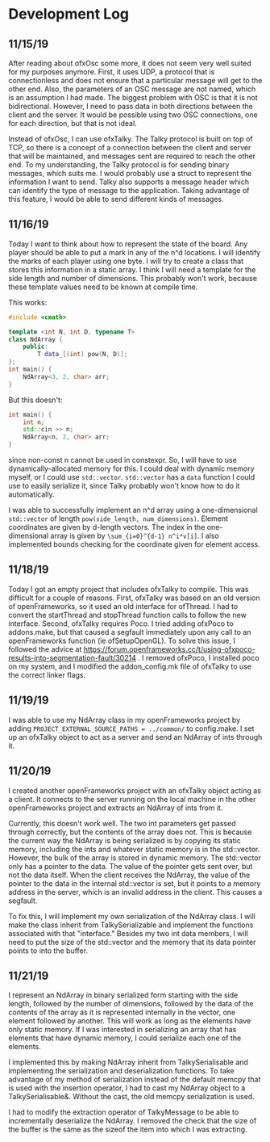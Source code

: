 # Development Log

## 11/15/19
After reading about ofxOsc some more, it does not seem very well suited for my
purposes anymore. First, it uses UDP, a protocol that is connectionless and does
not ensure that a particular message will get to the other end. Also, the
parameters of an OSC message are not named, which is an assumption I had made.
The biggest problem with OSC is that it is not bidirectional. However, I need
to pass data in both directions between the client and the server. It would be
possible using two OSC connections, one for each direction, but that is not
ideal.

Instead of ofxOsc, I can use ofxTalky. The Talky protocol is built on top of
TCP, so there is a concept of a connection between the client and server that
will be maintained, and messages sent are required to reach the other end. To
my understanding, the Talky protocol is for sending binary messages, which suits
me. I would probably use a struct to represent the information I want to send.
Talky also supports a message header which can identify the type of message to
the application. Taking advantage of this feature, I would be able to send
different kinds of messages.

## 11/16/19
Today I want to think about how to represent the state of the board. Any player
should be able to put a mark in any of the n^d locations. I will identify the
marks of each player using one byte. I will try to create a class that stores
this information in a static array. I think I will need a template for the side
length and number of dimensions. This probably won't work, because these
template values need to be known at compile time.

This works:
```cpp
#include <cmath>

template <int N, int D, typename T>
class NdArray {
    public:
        T data_[(int) pow(N, D)];
};
int main() {
    NdArray<3, 2, char> arr;
}
```

But this doesn't:
```cpp
int main() {
    int n;
    std::cin >> n;
    NdArray<n, 2, char> arr;
}
```

since non-const n cannot be used in constexpr. So, I will have to use
dynamically-allocated memory for this. I could deal with dynamic memory myself,
or I could use `std::vector`. `std::vector` has a `data` function I could use to
easily serialize it, since Talky probably won't know how to do it automatically.

I was able to successfully implement an n^d array using a one-dimensional
`std::vector` of length `pow(side_length, num_dimensions)`. Element coordinates
are given by d-length vectors. The index in the one-dimensional array is given
by `\sum_{i=0}^{d-1} n^i*v[i]`. I also implemented bounds checking for the
coordinate given for element access.

## 11/18/19
Today I got an empty project that includes ofxTalky to compile. This was
difficult for a couple of reasons. First, ofxTalky was based on an old version
of openFrameworks, so it used an old interface for ofThread. I had to convert
the startThread and stopThread function calls to follow the new interface.
Second, ofxTalky requires Poco. I tried adding ofxPoco to addons.make, but that
caused a segfault immediately upon any call to an openFrameworks function (ie 
ofSetupOpenGL). To solve this issue, I followed the advice at
https://forum.openframeworks.cc/t/using-ofxpoco-results-into-segmentation-fault/30214
. I removed ofxPoco, I installed poco on my system, and I modified the
addon_config.mk file of ofxTalky to use the correct linker flags.

## 11/19/19
I was able to use my NdArray class in my openFrameworks project by adding 
`PROJECT_EXTERNAL_SOURCE_PATHS = ../common/` to config.make. I set up an
ofxTalky object to act as a server and send an NdArray of ints through it.

## 11/20/19
I created another openFrameworks project with an ofxTalky object acting as a
client. It connects to the server running on the local machine in the other
openFrameworks project and extracts an NdArray of ints from it.

Currently, this doesn't work well. The two int parameters get passed through
correctly, but the contents of the array does not. This is because the current
way the NdArray is being serialized is by copying its static memory, including
the ints and whatever static memory is in the std::vector. However, the bulk of
the array is stored in dynamic memory. The std::vector only has a pointer to the
data. The value of the pointer gets sent over, but not the data itself. When the
client receives the NdArray, the value of the pointer to the data in the
internal std::vector is set, but it points to a memory address in the server,
which is an invalid address in the client. This causes a segfault.

To fix this, I will implement my own serialization of the NdArray class. I will
make the class inherit from TalkySerializable and implement the functions
associated with that "interface." Besides my two int data members,
I will need to put the size of the std::vector and the memory that its data
pointer points to into the buffer.

## 11/21/19
I represent an NdArray in binary serialized form starting with the side length,
followed by the number of dimensions, followed by the data of the contents
of the array as it is represented internally in the vector, one element
followed by another. This will work as long as the elements have only static
memory. If I was interested in serializing an array that has elements that
have dynamic memory, I could serialize each one of the elements.

I implemented this by making NdArray inherit from TalkySerialisable and
implementing the serialization and deserialization functions. To take
advantage of my method of serialization instead of the default memcpy that is
used with the insertion operator, I had to cast my NdArray object to a
TalkySerialisable&. Without the cast, the old memcpy serialization is used.

I had to modify the extraction operator of TalkyMessage to be able to
incrementally deserialize the NdArray. I removed the check that the size of the
buffer is the same as the sizeof the item into which I was extracting.
